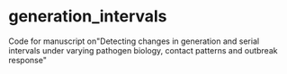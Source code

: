 # generation_intervals
Code for manuscript on"Detecting changes in generation and serial intervals under varying pathogen biology, contact patterns and outbreak response"
